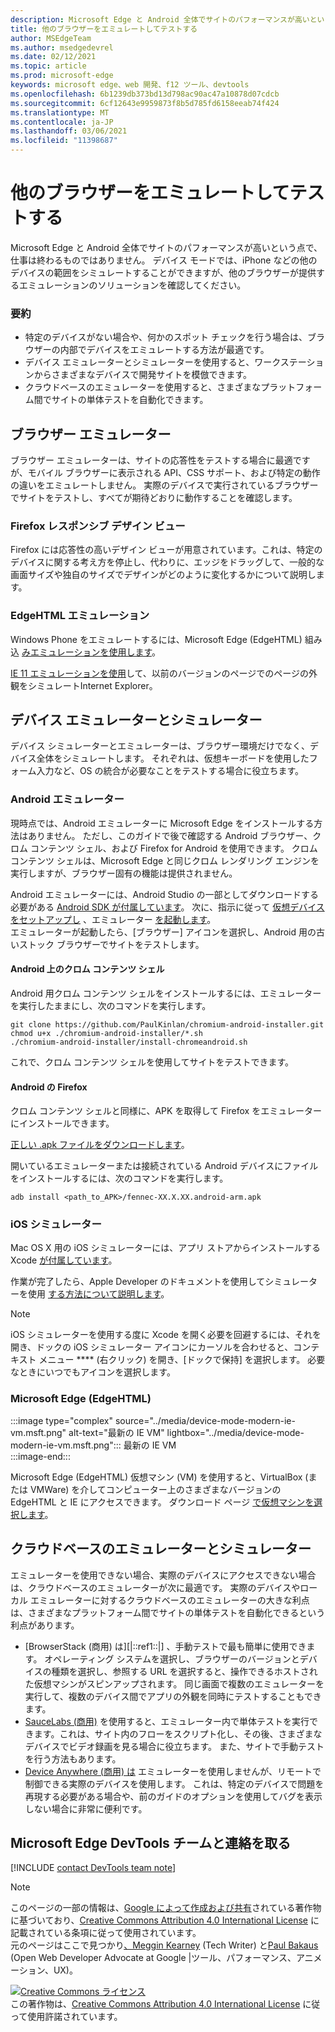 ```yaml
---
description: Microsoft Edge と Android 全体でサイトのパフォーマンスが高いという点で、仕事は終わるものではありません。  デバイス モードでは、iPhone などの他のデバイスの範囲をシミュレートすることができますが、他のブラウザーが提供するエミュレーションのソリューションを確認してください。
title: 他のブラウザーをエミュレートしてテストする
author: MSEdgeTeam
ms.author: msedgedevrel
ms.date: 02/12/2021
ms.topic: article
ms.prod: microsoft-edge
keywords: microsoft edge、web 開発、f12 ツール、devtools
ms.openlocfilehash: 6b1239db373bd13d798ac90ac47a10878d07cdcb
ms.sourcegitcommit: 6cf12643e9959873f8b5d785fd6158eeab74f424
ms.translationtype: MT
ms.contentlocale: ja-JP
ms.lasthandoff: 03/06/2021
ms.locfileid: "11398687"
---
```

<!-- Copyright Meggin Kearney and Paul Bakaus

   Licensed under the Apache License, Version 2.0 (the "License");
   you may not use this file except in compliance with the License.
   You may obtain a copy of the License at

       https://www.apache.org/licenses/LICENSE-2.0

   Unless required by applicable law or agreed to in writing, software
   distributed under the License is distributed on an "AS IS" BASIS,
   WITHOUT WARRANTIES OR CONDITIONS OF ANY KIND, either express or implied.
   See the License for the specific language governing permissions and
   limitations under the License.  -->

# <a name="emulate-and-test-other-browsers"></a>他のブラウザーをエミュレートしてテストする  

Microsoft Edge と Android 全体でサイトのパフォーマンスが高いという点で、仕事は終わるものではありません。  デバイス モードでは、iPhone などの他のデバイスの範囲をシミュレートすることができますが、他のブラウザーが提供するエミュレーションのソリューションを確認してください。  

### <a name="summary"></a>要約  

*   特定のデバイスがない場合や、何かのスポット チェックを行う場合は、ブラウザーの内部でデバイスをエミュレートする方法が最適です。  
*   デバイス エミュレーターとシミュレーターを使用すると、ワークステーションからさまざまなデバイスで開発サイトを模倣できます。  
*   クラウドベースのエミュレーターを使用すると、さまざまなプラットフォーム間でサイトの単体テストを自動化できます。  

## <a name="browser-emulators"></a>ブラウザー エミュレーター  

ブラウザー エミュレーターは、サイトの応答性をテストする場合に最適ですが、モバイル ブラウザーに表示される API、CSS サポート、および特定の動作の違いをエミュレートしません。  実際のデバイスで実行されているブラウザーでサイトをテストし、すべてが期待どおりに動作することを確認します。  

### <a name="firefox-responsive-design-view"></a>Firefox レスポンシブ デザイン ビュー  

Firefox には[][MDNResponsiveDesignMode]応答性の高いデザイン ビューが用意されています。これは、特定のデバイスに関する考え方を停止し、代わりに、エッジをドラッグして、一般的な画面サイズや独自のサイズでデザインがどのように変化するかについて説明します。  

### <a name="edgehtml-emulation"></a>EdgeHTML エミュレーション  

Windows Phone をエミュレートするには、Microsoft Edge \(EdgeHTML\) 組み込 [みエミュレーションを使用します][DevToolsEdgeHtmlEmulation]。  

[IE 11 エミュレーションを使用][Ie11DevToolsEmulation]して、以前のバージョンのページでのページの外観をシミュレートInternet Explorer。  

## <a name="device-emulators-and-simulators"></a>デバイス エミュレーターとシミュレーター  

デバイス シミュレーターとエミュレーターは、ブラウザー環境だけでなく、デバイス全体をシミュレートします。  それぞれは、仮想キーボードを使用したフォーム入力など、OS の統合が必要なことをテストする場合に役立ちます。  

### <a name="android-emulator"></a>Android エミュレーター  

<!--  
:::image type="complex" source="../media/device-mode-android-emulator-stock-browser.msft.png" alt-text="Stock Browser in Android Emulator" lightbox="../media/device-mode-android-emulator-stock-browser.msft.png":::
   Stock Browser in Android Emulator  
:::image-end:::  
-->  

現時点では、Android エミュレーターに Microsoft Edge をインストールする方法はありません。  ただし、このガイドで後で確認する Android ブラウザー、クロム コンテンツ シェル、および Firefox for Android を使用できます。  クロム コンテンツ シェルは、Microsoft Edge と同じクロム レンダリング エンジンを実行しますが、ブラウザー固有の機能は提供されません。  

Android エミュレーターには、Android Studio の一部としてダウンロードする必要がある [Android SDK が付属しています][AndroidStudioDownload]。  次に、指示に従って [仮想デバイスをセットアップし][AndroidStudioCreateManageVirtualDevices] 、エミュレーター [を起動します][AndroidStudioRunAppsAndroidEmulator]。  
エミュレーターが起動したら、[ブラウザー] アイコンを選択し、Android 用の古いストック ブラウザーでサイトをテストします。  

#### <a name="chromium-content-shell-on-android"></a>Android 上のクロム コンテンツ シェル  

<!--  
:::image type="complex" source="../media/device-mode-android-avd-contentshell.msft.png" alt-text="Android Emulator Content Shell" lightbox="../media/device-mode-android-avd-contentshell.msft.png":::
   Android Emulator Content Shell  
:::image-end:::  
-->  

Android 用クロム コンテンツ シェルをインストールするには、エミュレーターを実行したままにし、次のコマンドを実行します。  

```shell
git clone https://github.com/PaulKinlan/chromium-android-installer.git
chmod u+x ./chromium-android-installer/*.sh
./chromium-android-installer/install-chromeandroid.sh
```  

これで、クロム コンテンツ シェルを使用してサイトをテストできます。  

#### <a name="firefox-on-android"></a>Android の Firefox  

<!--  
:::image type="complex" source="../media/device-mode-ff-on-android-emulator.msft.png" alt-text="Firefox Icon on Android Emulator" lightbox="../media/device-mode-ff-on-android-emulator.msft.png":::
   Firefox Icon on Android Emulator  
:::image-end:::  
-->  

クロム コンテンツ シェルと同様に、APK を取得して Firefox をエミュレーターにインストールできます。  

[正しい .apk ファイルをダウンロードします][MozillaFirefoxDownload]。  

開いているエミュレーターまたは接続されている Android デバイスにファイルをインストールするには、次のコマンドを実行します。  

```shell
adb install <path_to_APK>/fennec-XX.X.XX.android-arm.apk
```  

### <a name="ios-simulator"></a>iOS シミュレーター  

Mac OS X 用の iOS シミュレーターには、アプリ ストアからインストールする Xcode [が付属しています][MacAppStoreXcode]。  

作業が完了したら、Apple Developer のドキュメントを使用してシミュレーターを使用 [する方法について説明します][AppleSimulatorHelp]。  

> [!NOTE]
> iOS シミュレーターを使用する度に Xcode を開く必要を回避するには、それを開き、ドックの iOS シミュレーター アイコンにカーソルを合わせると、コンテキスト メニュー **** \(右クリック\) を開き、[ドックで保持] を選択します。  必要なときにいつでもアイコンを選択します。  

###  <a name="microsoft-edge-edgehtml"></a>Microsoft Edge (EdgeHTML)  

:::image type="complex" source="../media/device-mode-modern-ie-vm.msft.png" alt-text="最新の IE VM" lightbox="../media/device-mode-modern-ie-vm.msft.png":::
   最新の IE VM  
:::image-end:::  

Microsoft Edge \(EdgeHTML\) 仮想マシン \(VM\) を使用すると、VirtualBox \(または VMWare\) を介してコンピューター上のさまざまなバージョンの EdgeHTML と IE にアクセスできます。  ダウンロード ページ [で仮想マシンを選択します][MicrosoftDeveloperEdgeVms]。  

## <a name="cloud-based-emulators-and-simulators"></a>クラウドベースのエミュレーターとシミュレーター  

エミュレーターを使用できない場合、実際のデバイスにアクセスできない場合は、クラウドベースのエミュレーターが次に最適です。  実際のデバイスやローカル エミュレーターに対するクラウドベースのエミュレーターの大きな利点は、さまざまなプラットフォーム間でサイトの単体テストを自動化できるという利点があります。  

*   [BrowserStack (商用) は][|::ref1::|] 、手動テストで最も簡単に使用できます。  オペレーティング システムを選択し、ブラウザーのバージョンとデバイスの種類を選択し、参照する URL を選択すると、操作できるホストされた仮想マシンがスピンアップされます。  同じ画面で複数のエミュレーターを実行して、複数のデバイス間でアプリの外観を同時にテストすることもできます。  
*   [SauceLabs (商用)][SauceLabs] を使用すると、エミュレーター内で単体テストを実行できます。これは、サイト内のフローをスクリプト化し、その後、さまざまなデバイスでビデオ録画を見る場合に役立ちます。  また、サイトで手動テストを行う方法もあります。  
*   [Device Anywhere (商用) は][AppExperience] エミュレーターを使用しませんが、リモートで制御できる実際のデバイスを使用します。  これは、特定のデバイスで問題を再現する必要がある場合や、前のガイドのオプションを使用してバグを表示しない場合に非常に便利です。  

## <a name="getting-in-touch-with-the-microsoft-edge-devtools-team"></a>Microsoft Edge DevTools チームと連絡を取る  

[!INCLUDE [contact DevTools team note](../includes/contact-devtools-team-note.md)]  

<!-- links -->  

[DevToolsEdgeHtmlEmulation]: /microsoft-edge/devtools-guide/emulation "DevTools (EdgeHTML) - エミュレーション |Microsoft Docs"  

[Ie11DevToolsEmulation]: /previous-versions/windows/internet-explorer/ie-developer/samples/dn255001(v=vs.85) "ブラウザー、画面サイズ、および GPS の場所をエミュレート|Microsoft Docs"  

[MicrosoftDeveloperEdgeVms]: https://developer.microsoft.com/microsoft-edge/tools/vms "仮想マシンのダウンロード"  

[AndroidStudioCreateManageVirtualDevices]: https://developer.android.com/tools/devices/managing-avds.html "仮想デバイスの作成と管理|Android 開発者"  
[AndroidStudioDownload]:  https://developer.android.com/sdk/installing/studio.html "Android Studio および SDK ツールをダウンロード|Android 開発者"  
[AndroidStudioRunAppsAndroidEmulator]: https://developer.android.com/tools/devices/emulator.html "Android エミュレーター でアプリを実行|Android 開発者"  

[AppExperience]: https://www.sigos.com/app-experience/ "アプリ エクスペリエンス"  
[AppleSimulatorHelp]: https://help.apple.com/simulator/mac/current "シミュレーター のヘルプ - 現在の|Apple"  
[BrowserStack]: https://www.browserstack.com/automate "BrowserStack"  
[MacAppStoreXcode]: https://itunes.apple.com/app/xcode/id497799835 "Mac アプリ ストアの Xcode"  
[MDNResponsiveDesignMode]: https://developer.mozilla.org/docs/Tools/Responsive_Design_View "レスポンシブ デザイン モードの|MDN"  
[MozillaFirefoxDownload]: https://www.mozilla.org/firefox/all/#product-android-beta "Firefox ブラウザーをダウンロードする"  
[SauceLabs]: https://saucelabs.com "ソース ラボ"  

> [!NOTE]
> このページの一部の情報は、[Google によって作成および共有][GoogleSitePolicies]されている著作物に基づいており、[Creative Commons Attribution 4.0 International License][CCA4IL] に記載されている条項に従って使用されています。  
> 元のページはここで[](https://developers.google.com/web/tools/chrome-devtools/device-mode/testing-other-browsers)見つかり[、Meggin Kearney][MegginKearney] \(Tech Writer\) と[Paul Bakaus][PaulBakaus] \(Open Web Developer Advocate at Google |ツール、パフォーマンス、アニメーション、UX\)。  

[![Creative Commons ライセンス][CCby4Image]][CCA4IL]  
この著作物は、[Creative Commons Attribution 4.0 International License][CCA4IL] に従って使用許諾されています。  

[CCA4IL]: https://creativecommons.org/licenses/by/4.0  
[CCby4Image]: https://i.creativecommons.org/l/by/4.0/88x31.png  
[GoogleSitePolicies]: https://developers.google.com/terms/site-policies  
[KayceBasques]: https://developers.google.com/web/resources/contributors/kaycebasques  
[MegginKearney]: https://developers.google.com/web/resources/contributors/megginkearney  
[PaulBakaus]: https://developers.google.com/web/resources/contributors/pbakaus  
